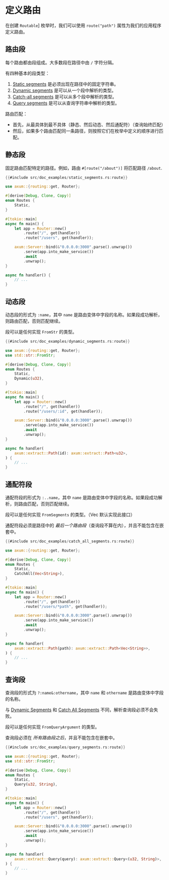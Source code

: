 # 定义路由

在创建 `Routable`] 枚举时，我们可以使用 `route("path")` 属性为我们的应用程序定义路由。

## 路由段

每个路由都由段组成。大多数段在路径中由 `/` 字符分隔。

有四种基本的段类型：

1. [Static segments](#static-segments) 是必须出现在路径中的固定字符串。
2. [Dynamic segments](#dynamic-segments) 是可以从一个段中解析的类型。
3. [Catch-all segments](#catch-all-segments) 是可以从多个段中解析的类型。
4. [Query segments](#query-segments) 是可以从查询字符串中解析的类型。

路由匹配：

- 首先，从最具体到最不具体（静态、然后动态、然后通配符）（查询始终匹配）
- 然后，如果多个路由匹配同一条路径，则按照它们在枚举中定义的顺序进行匹配。

## 静态段

固定路由匹配特定的路径。例如，路由 `#[route("/about")]` 将匹配路径 `/about`.

```rust
{{#include src/doc_examples/static_segments.rs:route}}
```

```rust
use axum::{routing::get, Router};

#[derive(Debug, Clone, Copy)]
enum Routes {
    Static,
}

#[tokio::main]
async fn main() {
    let app = Router::new()
        .route("/", get(handler))
        .route("/users", get(handler));

    axum::Server::bind(&"0.0.0.0:3000".parse().unwrap())
        .serve(app.into_make_service())
        .await
        .unwrap();
}

async fn handler() {
    // ...
}
```

## 动态段

动态段的形式为 `:name`，其中 `name` 是路由变体中字段的名称。如果段成功解析，则路由匹配，否则匹配继续。

段可以是任何实现 `FromStr` 的类型。

```rust
{{#include src/doc_examples/dynamic_segments.rs:route}}
```

```rust
use axum::{routing::get, Router};
use std::str::FromStr;

#[derive(Debug, Clone, Copy)]
enum Routes {
    Static,
    Dynamic(u32),
}

#[tokio::main]
async fn main() {
    let app = Router::new()
        .route("/", get(handler))
        .route("/users/:id", get(handler));

    axum::Server::bind(&"0.0.0.0:3000".parse().unwrap())
        .serve(app.into_make_service())
        .await
        .unwrap();
}

async fn handler(
    axum::extract::Path(id): axum::extract::Path<u32>,
) {
    // ...
}
```

## 通配符段

通配符段的形式为 `:..name`，其中 `name` 是路由变体中字段的名称。如果段成功解析，则路由匹配，否则匹配继续。

段可以是任何实现 `FromSegments` 的类型。（Vec<String> 默认实现此接口）

通配符段必须是路径中的 _最后一个路由段_（查询段不算在内），并且不能包含在嵌套中。

```rust
{{#include src/doc_examples/catch_all_segments.rs:route}}
```

```rust
use axum::{routing::get, Router};

#[derive(Debug, Clone, Copy)]
enum Routes {
    Static,
    CatchAll(Vec<String>),
}

#[tokio::main]
async fn main() {
    let app = Router::new()
        .route("/", get(handler))
        .route("/users/*path", get(handler));

    axum::Server::bind(&"0.0.0.0:3000".parse().unwrap())
        .serve(app.into_make_service())
        .await
        .unwrap();
}

async fn handler(
    axum::extract::Path(path): axum::extract::Path<Vec<String>>,
) {
    // ...
}
```

## 查询段

查询段的形式为 `?:name&:othername`，其中 `name` 和 `othername` 是路由变体中字段的名称。

与 [Dynamic Segments](#dynamic-segments) 和 [Catch All Segments](#catch-all-segments) 不同，解析查询段必须不会失败。

段可以是任何实现 `FromQueryArgument` 的类型。

查询段必须在 _所有路由段之后_，并且不能包含在嵌套中。

```rust
{{#include src/doc_examples/query_segments.rs:route}}
```

```rust
use axum::{routing::get, Router};
use std::str::FromStr;

#[derive(Debug, Clone, Copy)]
enum Routes {
    Static,
    Query(u32, String),
}

#[tokio::main]
async fn main() {
    let app = Router::new()
        .route("/", get(handler))
        .route("/users", get(handler));

    axum::Server::bind(&"0.0.0.0:3000".parse().unwrap())
        .serve(app.into_make_service())
        .await
        .unwrap();
}

async fn handler(
    axum::extract::Query(query): axum::extract::Query<(u32, String)>,
) {
    // ...
}
```